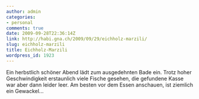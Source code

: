 ```yaml
---
author: admin
categories:
- personal
comments: true
date: 2009-09-28T22:36:14Z
link: http://habi.gna.ch/2009/09/29/eichholz-marzili/
slug: eichholz-marzili
title: Eichholz-Marzili
wordpress_id: 1923
---
```


Ein herbstlich schöner Abend lädt zum ausgedehnten Bade ein. Trotz hoher Geschwindigkeit erstaunlich viele Fische gesehen, die gefundene Kasse war aber dann leider leer.
Am besten vor dem Essen anschauen, ist ziemlich ein Gewackel...
